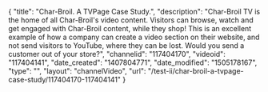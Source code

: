 {
    "title": "Char-Broil. A TVPage Case Study.",
    "description": "Char-Broil TV is the home of all Char-Broil's video content. Visitors can browse, watch and get engaged with Char-Broil content, while they shop! This is an excellent example of how a company can create a video section on their website, and not send visitors to YouTube, where they can be lost. Would you send a customer out of your store?",
    "channelid": "117404170",
    "videoid": "117404141",
    "date_created": "1407804771",
    "date_modified": "1505178167",
    "type": "",
    "layout": "channelVideo",
    "url": "\/test-ii\/char-broil-a-tvpage-case-study\/117404170-117404141"
}